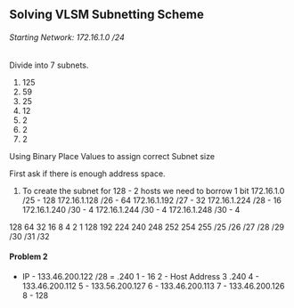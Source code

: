 ## Solving VLSM Subnetting Scheme

###### Starting Network: 172.16.1.0 /24

Divide into 7 subnets.

1. 125
2. 59
3. 25
4. 12
5. 2
6. 2
7. 2

Using Binary Place Values to assign correct Subnet size 

First ask if there is enough address space.

1. To create the subnet for 128 - 2 hosts we need to borrow 1 bit
172.16.1.0   /25 - 128
172.16.1.128 /26 - 64
172.16.1.192 /27 - 32 
172.16.1.224 /28 - 16
172.16.1.240 /30 - 4
172.16.1.244 /30 - 4
172.16.1.248 /30 - 4

128    64    32    16    8    4    2    1
128    192   224   240   248  252  254  255
/25    /26   /27   /28   /29  /30  /31  /32
#### Problem 2

* IP - 133.46.200.122 /28 = .240
1 - 16
2 - Host Address
3  .240
4 - 133.46.200.112
5 - 133.56.200.127
6 - 133.46.200.113
7 - 133.46.200.126
8 - 128

